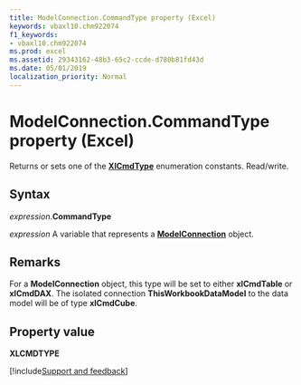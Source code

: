 ```yaml
---
title: ModelConnection.CommandType property (Excel)
keywords: vbaxl10.chm922074
f1_keywords:
- vbaxl10.chm922074
ms.prod: excel
ms.assetid: 29343162-48b3-65c2-ccde-d780b81fd43d
ms.date: 05/01/2019
localization_priority: Normal
---
```



# ModelConnection.CommandType property (Excel)

Returns or sets one of the **[XlCmdType](excel.xlcmdtype.md)** enumeration constants. Read/write.


## Syntax

_expression_.**CommandType**

_expression_ A variable that represents a **[ModelConnection](Excel.modelconnection.md)** object.


## Remarks

For a **ModelConnection** object, this type will be set to either **xlCmdTable** or **xlCmdDAX**. The isolated connection **ThisWorkbookDataModel** to the data model will be of type **xlCmdCube**.


## Property value

**XLCMDTYPE**



[!include[Support and feedback](~/includes/feedback-boilerplate.md)]